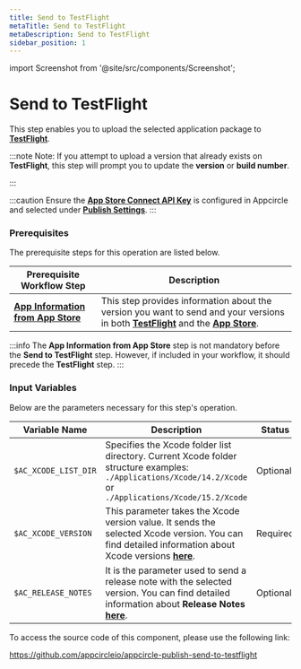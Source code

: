 ```yaml
---
title: Send to TestFlight
metaTitle: Send to TestFlight
metaDescription: Send to TestFlight
sidebar_position: 1
---
```


import Screenshot from '@site/src/components/Screenshot';

# Send to TestFlight

This step enables you to upload the selected application package to [**TestFlight**](https://developer.apple.com/testflight/).

:::note
Note: If you attempt to upload a version that already exists on **TestFlight**, this step will prompt you to update the **version** or **build number**.

:::

:::caution
Ensure the [**App Store Connect API Key**](https://docs.appcircle.io/account/adding-an-app-store-connect-api-key#linking-appcircle-with-app-store-connect) is configured in Appcircle and selected under [**Publish Settings**](https://docs.appcircle.io/publish-module/#publish-settings).
:::

### Prerequisites

The prerequisite steps for this operation are listed below.

| Prerequisite Workflow Step                                                                                                          | Description                                                                                                                                                                                                                                            |
| ----------------------------------------------------------------------------------------------------------------------------------- | ------------------------------------------------------------------------------------------------------------------------------------------------------------------------------------------------------------------------------------------------------ |
| [**App Information from App Store**](https://docs.appcircle.io/publish-module/ios-specific-publish-flows/app-information-app-store) | This step provides information about the version you want to send and your versions in both [**TestFlight**](https://developer.apple.com/testflight/) and the [**App Store**](https://developer.apple.com/documentation/appstoreconnectapi/app_store). |

:::info
The **App Information from App Store** step is not mandatory before the **Send to TestFlight** step. However, if included in your workflow, it should precede the **TestFlight** step.
:::

<Screenshot url='https://cdn.appcircle.io/docs/assets/BE2913-testFlight.png' />

### Input Variables

Below are the parameters necessary for this step's operation.

<Screenshot url='https://cdn.appcircle.io/docs/assets/BE2913-testFlightInfo.png' />

| Variable Name        | Description                                                                                                                                                                                                                                       | Status   |
| -------------------- | ------------------------------------------------------------------------------------------------------------------------------------------------------------------------------------------------------------------------------------------------- | -------- |
| `$AC_XCODE_LIST_DIR` | Specifies the Xcode folder list directory. Current Xcode folder structure examples: `./Applications/Xcode/14.2/Xcode` or `./Applications/Xcode/15.2/Xcode`                                                                                        | Optional |
| `$AC_XCODE_VERSION`  | This parameter takes the Xcode version value. It sends the selected Xcode version. You can find detailed information about Xcode versions [**here**](https://docs.appcircle.io/infrastructure/ios-build-infrastructure#available-xcode-versions). | Required |
| `$AC_RELEASE_NOTES`  | It is the parameter used to send a release note with the selected version. You can find detailed information about **Release Notes** [**here**](https://docs.appcircle.io/integrations/managing-release-notes).                                   | Optional |

To access the source code of this component, please use the following link:

https://github.com/appcircleio/appcircle-publish-send-to-testflight

